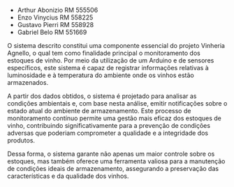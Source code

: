- Arthur Abonizio RM 555506
- Enzo Vinycius RM 558225
- Gustavo Pierri RM 558928
- Gabriel Belo RM 551669

O sistema descrito constitui uma componente essencial do projeto Vinheria Agnello, o qual tem como finalidade principal o monitoramento dos estoques de vinho. Por meio da utilização de um Arduino e de sensores específicos, este sistema é capaz de registrar informações relativas à luminosidade e à temperatura do ambiente onde os vinhos estão armazenados.

A partir dos dados obtidos, o sistema é projetado para analisar as condições ambientais e, com base nesta análise, emitir notificações sobre o estado atual do ambiente de armazenamento. Este processo de monitoramento contínuo permite uma gestão mais eficaz dos estoques de vinho, contribuindo significativamente para a prevenção de condições adversas que poderiam comprometer a qualidade e a integridade dos produtos.

Dessa forma, o sistema garante não apenas um maior controle sobre os estoques, mas também oferece uma ferramenta valiosa para a manutenção de condições ideais de armazenamento, assegurando a preservação das características e da qualidade dos vinhos.
  
